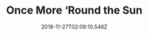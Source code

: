 ---
title: Once More ‘Round the Sun
artist: Mastodon
date: 2018-11-27T02:09:10.546Z
cover: /img/tumblr_od91wrov3p1vfaqyoo1_1280.jpg
styles:
  - Progressive Metal
  - Heavy Metal
links:
  spotify: https://open.spotify.com/album/7mEkBi9a2p2f1WQbnH8Qk5?si=nKDGBvQmQrGvEn98hSQzoQ
  youtube: https://music.youtube.com/watch?v=tI81VTGTdaU
  applemusic: https://itunes.apple.com/us/album/once-more-round-the-sun/866402572?uo=4
  soundcloud: ""
  bandcamp: ""
  googleplay: https://play.google.com/music/m/B537zpncozjs7pzbxxdzmoktula?signup_if_needed=1
  deezer: https://www.deezer.com/album/7976964
---